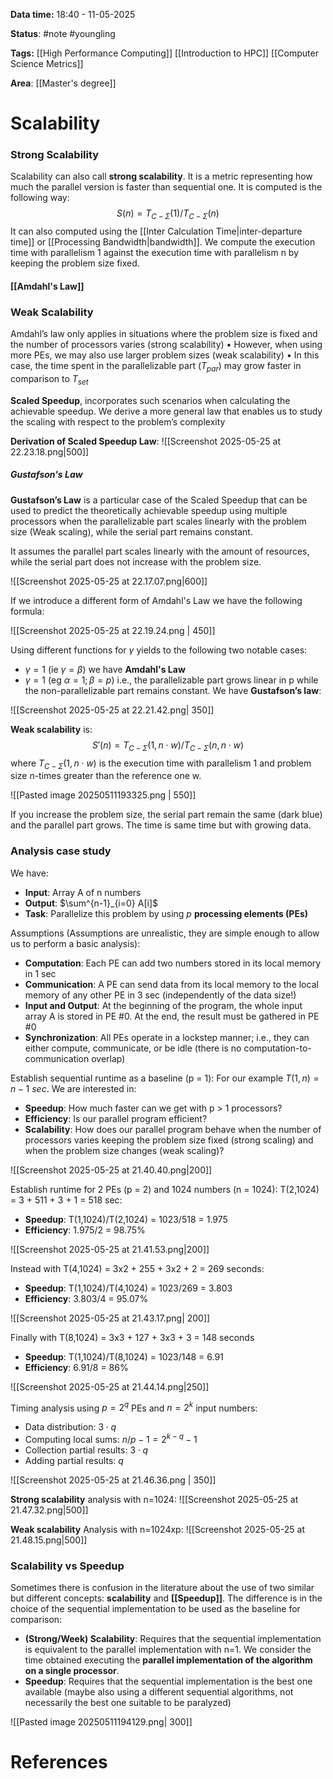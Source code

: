 **Data time:** 18:40 - 11-05-2025

**Status**: #note #youngling 

**Tags:** [[High Performance Computing]] [[Introduction to HPC]] [[Computer Science Metrics]]

**Area**: [[Master's degree]]
# Scalability
### Strong Scalability
Scalability can also call **strong scalability**. It is a metric representing how much the parallel version is faster than sequential one. It is computed is the following way:
$$S(n) = T_{C-\Sigma}(1)/T_{C-\Sigma}(n)$$
It can also computed using the [[Inter Calculation Time|inter-departure time]] or [[Processing Bandwidth|bandwidth]]. We compute the execution time with parallelism 1 against the execution time with parallelism n by keeping the problem size fixed.
#### [[Amdahl's Law]]

### Weak Scalability
Amdahl’s law only applies in situations where the problem size is fixed and the number of processors varies (strong scalability) • However, when using more PEs, we may also use larger problem sizes (weak scalability) • In this case, the time spent in the parallelizable part ($T_{par}$) may grow faster in comparison to $T_{set}$

**Scaled Speedup**, incorporates such scenarios when calculating the achievable speedup. We derive a more general law that enables us to study the scaling with respect to the problem’s complexity

**Derivation of Scaled Speedup Law**:
![[Screenshot 2025-05-25 at 22.23.18.png|500]]
##### Gustafson's Law
**Gustafson’s Law** is a particular case of the Scaled Speedup that can be used to predict the theoretically achievable speedup using multiple processors when the parallelizable part scales linearly with the problem size (Weak scaling), while the serial part remains constant.

It assumes the parallel part scales linearly with the amount of resources, while the serial part does not increase with the problem size.

![[Screenshot 2025-05-25 at 22.17.07.png|600]]

If we introduce a different form of Amdahl's Law we have the following formula:

![[Screenshot 2025-05-25 at 22.19.24.png | 450]]

Using different functions for $\gamma$ yields to the following two notable cases:
- $\gamma=1$ (ie $\gamma=\beta$) we have **Amdahl's Law**
- $\gamma=1$ (eg $\alpha=1; \beta=p$) i.e., the parallelizable part grows linear in p while the non-parallelizable part remains constant. We have **Gustafson’s law**:

![[Screenshot 2025-05-25 at 22.21.42.png| 350]]

**Weak scalability** is:
$$S'(n) = T_{C-\Sigma}(1, n\cdot w)/T_{C-\Sigma}(n,n\cdot w)$$
where $T_{C-\Sigma}(1, n\cdot w)$ is the execution time with parallelism 1 and problem size n-times greater than the reference one w.

![[Pasted image 20250511193325.png | 550]]

If you increase the problem size, the serial part remain the same (dark blue) and the parallel part grows. The time is same time but with growing data.

### Analysis case study
We have:
- **Input**: Array A of n numbers
- **Output**: $\sum^{n-1}_{i=0} A[i]$
- **Task**: Parallelize this problem by using $p$ **processing elements (PEs)**

Assumptions (Assumptions are unrealistic, they are simple enough to allow us to perform a basic analysis):
- **Computation**: Each PE can add two numbers stored in its local memory in 1 sec
- **Communication**: A PE can send data from its local memory to the local memory of any other PE in 3 sec (independently of the data size!)
- **Input and Output**: At the beginning of the program, the whole input array A is stored in PE #0. At the end, the result must be gathered in PE #0
- **Synchronization**: All PEs operate in a lockstep manner; i.e., they can either compute, communicate, or be idle (there is no computation-to-communication overlap)

Establish sequential runtime as a baseline (p = 1): For our example $T(1,n) = n-1 \:sec$. We are interested in:
- **Speedup**: How much faster can we get with p > 1 processors?
- **Efficiency**: Is our parallel program efficient?
- **Scalability**: How does our parallel program behave when the number of processors varies keeping the problem size fixed (strong scaling) and when the problem size changes (weak scaling)?

![[Screenshot 2025-05-25 at 21.40.40.png|200]]

Establish runtime for 2 PEs (p = 2) and 1024 numbers (n = 1024): T(2,1024) = 3 + 511 + 3 + 1 = 518 sec:
- **Speedup**: T(1,1024)/T(2,1024) = 1023/518 = 1.975
- **Efficiency**: 1.975/2 = 98.75%

![[Screenshot 2025-05-25 at 21.41.53.png|200]]

Instead with T(4,1024) = 3x2 + 255 + 3x2 + 2 = 269 seconds:
- **Speedup**: T(1,1024)/T(4,1024) = 1023/269 = 3.803
- **Efficiency**: 3.803/4 = 95.07%

![[Screenshot 2025-05-25 at 21.43.17.png| 200]]

Finally with T(8,1024) = 3x3 + 127 + 3x3 + 3 = 148 seconds
- **Speedup**: T(1,1024)/T(8,1024) = 1023/148 = 6.91
- **Efficiency**: 6.91/8 = 86%

![[Screenshot 2025-05-25 at 21.44.14.png|250]]

Timing analysis using $p = 2^q$ PEs and $n = 2^k$ input numbers:
- Data distribution: $3 \cdot q$
- Computing local sums: $n/p - 1 = 2^{k-q}-1$
- Collection partial results: $3 \cdot q$
- Adding partial results: $q$

![[Screenshot 2025-05-25 at 21.46.36.png | 350]]

**Strong scalability** analysis with n=1024:
![[Screenshot 2025-05-25 at 21.47.32.png|500]]

**Weak scalability** Analysis with n=1024xp:
![[Screenshot 2025-05-25 at 21.48.15.png|500]]

### Scalability vs Speedup
Sometimes there is confusion in the literature about the use of two similar but different concepts: **scalability** and **[[Speedup]]**. The difference is in the choice of the sequential implementation to be used as the baseline for comparison:

- **(Strong/Week) Scalability**: Requires that the sequential implementation is equivalent to the parallel implementation with n=1. We consider the time obtained executing the **parallel implementation of the algorithm on a single processor**.
- **Speedup**: Requires that the sequential implementation is the best one available (maybe also using a different sequential algorithms, not necessarily the best one suitable to be paralyzed)

![[Pasted image 20250511194129.png| 300]]
# References